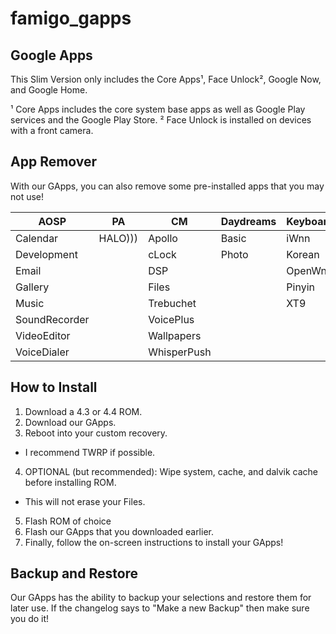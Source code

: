 famigo_gapps
============
Google Apps
------------
This Slim Version only includes the Core Apps¹, Face Unlock², Google Now, and Google Home.

¹ Core Apps includes the core system base apps as well as Google Play services and the Google Play Store.
² Face Unlock is installed on devices with a front camera.

App Remover
------------
With our GApps, you can also remove some pre-installed apps that you may not use!

|AOSP| PA | CM |Daydreams|Keyboards|Wallpapers|PAC|Slim|Other|
|----|----|----|---------|---------|----------|---|----|-----|
|Calendar|HALO)))|Apollo|Basic|iWnn|Basic|Game|Files|SpareParts|
|Development||cLock|Photo|Korean|Galaxy4|Wallpapers|IRC|Terminal|
|Email||DSP||OpenWnn|HoloSpiral||||
|Gallery||Files||Pinyin|MagicSmoke||||
|Music||Trebuchet||XT9|NoiseField||||
|SoundRecorder||VoicePlus|||PhaseBeam||||
|VideoEditor||Wallpapers|||SunBeam||||
|VoiceDialer||WhisperPush|||Visualizations||||

How to Install
------------
1. Download a 4.3 or 4.4 ROM.
2. Download our GApps.
3. Reboot into your custom recovery.
  * I recommend TWRP if possible.
4. OPTIONAL (but recommended): Wipe system, cache, and dalvik cache before installing ROM.
  * This will not erase your Files.
5. Flash ROM of choice
6. Flash our GApps that you downloaded earlier.
7. Finally, follow the on-screen instructions to install your GApps!

Backup and Restore
------------
Our GApps has the ability to backup your selections and restore them for later use.
If the changelog says to "Make a new Backup" then make sure you do it!
